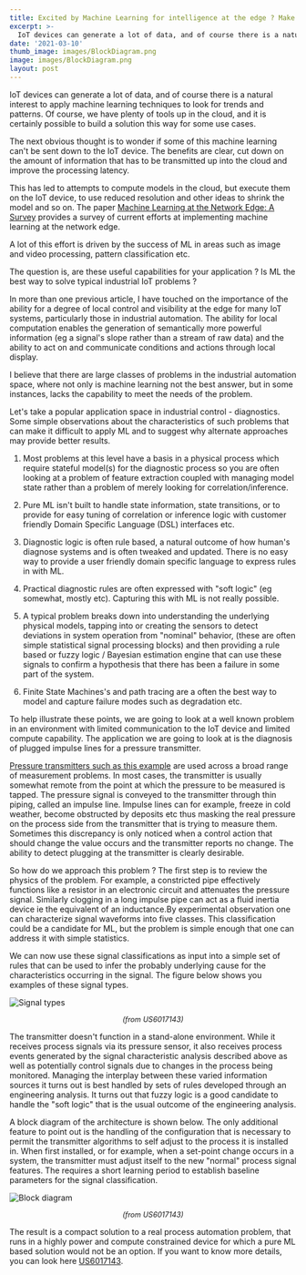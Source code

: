 ```yaml
---
title: Excited by Machine Learning for intelligence at the edge ? Make sure it's the right tool for your job.
excerpt: >-
  IoT devices can generate a lot of data, and of course there is a natural interest to apply machine learning techniques to look for trends and patterns. Of course, we have plenty of tools up in the cloud, and it is certainly possible to build a solution this way for some use cases.
date: '2021-03-10'
thumb_image: images/BlockDiagram.png
image: images/BlockDiagram.png
layout: post
--- 
```



IoT devices can generate a lot of data, and of course there is a natural interest to apply machine learning techniques to look for trends and patterns. Of course, we have plenty of tools up in the cloud, and it is certainly possible to build a solution this way for some use cases.

The next obvious thought is to wonder if some of this machine learning can't be sent down to the IoT device. The benefits are clear, cut down on the amount of information that has to be transmitted up into the cloud and improve the processing latency.

This has led to attempts to compute models in the cloud, but execute them on the IoT device, to use reduced resolution and other ideas to shrink the model and so on. The paper [Machine Learning at the Network Edge: A Survey](https://arxiv.org/abs/1908.00080) provides a survey of current efforts at implementing machine learning at the network edge.

A lot of this effort is driven by the success of ML in areas such as image and video processing, pattern classification etc.

The question is, are these useful capabilities for your application ? Is ML the best way to solve typical industrial IoT problems ? 

In more than one previous article, I have touched on the importance of the ability for a degree of local control and visibility at the edge for many IoT systems, particularly those in industrial automation. The ability for local computation enables the generation of semantically more powerful information (eg a signal's slope rather than a stream of raw data) and the ability to act on and communicate conditions and actions through local display.

I believe that there are large classes of problems in the industrial automation space, where not only is machine learning not the best answer, but in some instances, lacks the capability to meet the needs of the problem.

Let's take a popular application space in industrial control - diagnostics. Some simple observations about the characteristics of such problems that can make it difficult to apply ML and to suggest why alternate approaches may provide better results.

1) Most problems at this level have a basis in a physical process which require stateful model(s) for the diagnostic process so you are often looking at a problem of feature extraction coupled with managing model state rather than a problem of merely looking for correlation/inference.

3) Pure ML isn't built to handle state information, state transitions, or to provide for easy tuning of correlation or inference logic with 
customer friendly Domain Specific Language (DSL) interfaces etc.

4) Diagnostic logic is often rule based, a natural outcome of how human's diagnose systems and is often tweaked and updated. There is no easy way to provide a user friendly domain specific language to express rules in with ML. 

5) Practical diagnostic rules are often expressed with "soft logic" (eg somewhat, mostly etc). Capturing this with ML is not really possible.

6) A typical problem breaks down into understanding the underlying physical models, tapping into or creating the sensors to detect deviations in system operation from "nominal" behavior, (these are often simple statistical signal processing blocks) and then providing a rule based or fuzzy logic / Bayesian estimation engine that can use these signals to confirm a hypothesis that there has been a failure in some part of the system.

7) Finite State Machines's and path tracing are a often the best way to model and capture failure modes such as degradation etc.

To help illustrate these points, we are going to look at a well known problem in an environment with limited communication to the IoT device and limited compute capability. The application we are going to look at is the diagnosis of plugged impulse lines for a pressure transmitter. 

[Pressure transmitters such as this example](https://www.emerson.com/resource/image/1272634/portrait_ratio3x4/768/1024/5b5bdf8916ba63cce3030491d3e84dd6/Gm/prod-rmt-p3051s.jpg) are used across a broad range of measurement problems. In most cases, the transmitter is usually somewhat remote from the point at which the pressure to be measured is tapped. The pressure signal is conveyed to the transmitter through thin piping, called an impulse line. Impulse lines can for example, freeze in cold weather, become obstructed by deposits etc thus masking the real pressure on the process side from the transmitter that is trying to measure them. Sometimes this discrepancy is only noticed when a control action that should change the value occurs and the transmitter reports no change. The ability to detect plugging at the transmitter is clearly desirable.

So how do we approach this problem ? The first step is to review the physics of the problem. For example, a constricted pipe effectively functions like a resistor in an electronic circuit and attenuates the pressure signal. Similarly clogging in a long impulse pipe can act as a fluid inertia device ie the equivalent of an inductance.By experimental observation one can characterize signal waveforms into five classes. This classification could be a candidate for ML, but the problem is simple enough that one can address it with simple statistics.

We can now use these signal classifications as input into a simple set of rules that can be used to infer the probably underlying cause for the characteristics occurring in the signal. The figure below shows you examples of these signal types.

![Signal types](./SignalTypes.png) 
<p style="text-align: center;font-size:90%"><i>(from US6017143) </i></p>

The transmitter doesn't function in a stand-alone environment. While it receives process signals via its pressure sensor, it also receives process events generated by the signal characteristic analysis described above as well as potentially control signals due to changes in the process being monitored. Managing the interplay between these varied information sources it turns out is best handled by sets of rules developed through an engineering analysis. It turns out that fuzzy logic is a good candidate to handle the "soft logic" that is the usual outcome of the engineering analysis.

A block diagram of the architecture is shown below. The only additional feature to point out is the handling of the configuration that is necessary to permit the transmitter algorithms to self adjust to the process it is installed in. When first installed, or for example, when a set-point change occurs in a system, the transmitter must adjust itself to the new "normal" process signal features. The requires a short learning period to establish baseline parameters for the signal classification.

![Block diagram](./BlockDiagram.png)
<p style="text-align: center;font-size:90%"><i>(from US6017143) </i></p>

The result is a compact solution to a real process automation problem, that runs in a highly power and compute constrained device for which a pure ML based solution would not be an option. If you want to know more details, you can look here [US6017143](http://patft.uspto.gov/netacgi/nph-Parser?Sect1=PTO1&Sect2=HITOFF&d=PALL&p=1&u=%2Fnetahtml%2FPTO%2Fsrchnum.htm&r=1&f=G&l=50&s1=6017143.PN.&OS=PN/6017143&RS=PN/6017143).


